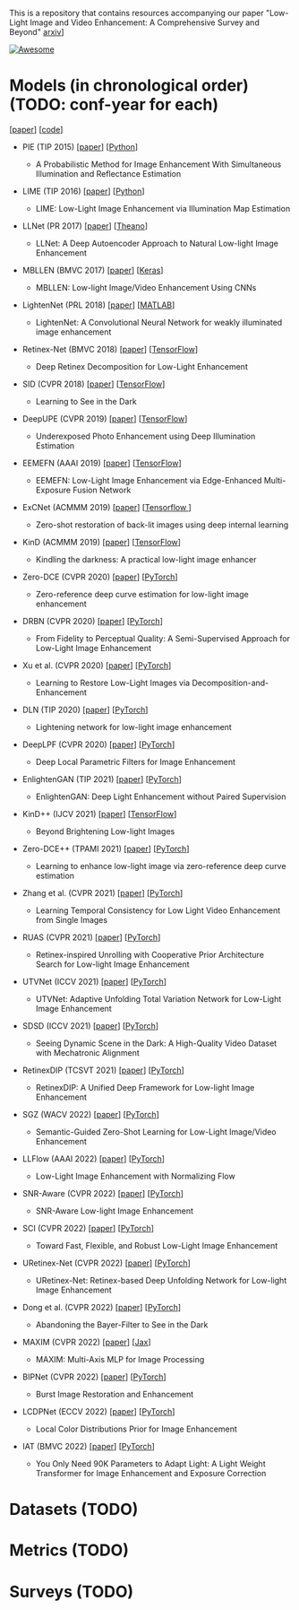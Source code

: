 This is a repository that contains resources accompanying our paper "Low-Light Image and Video Enhancement: A
Comprehensive Survey and Beyond" [arxiv](https://arxiv.org/pdf/2212.10772.pdf)]

[![Awesome](https://awesome.re/badge.svg)](https://awesome.re)



# Models (in chronological order) (TODO: conf-year for each)

[[paper]()] [[code]()]

* PIE (TIP 2015) [[paper](https://ieeexplore.ieee.org/document/7229296)] [[Python](https://github.com/DavidQiuChao/PIE)]
  * A Probabilistic Method for Image Enhancement With Simultaneous Illumination and Reflectance Estimation

* LIME (TIP 2016) [[paper](https://ieeexplore.ieee.org/document/7782813)] [[Python](https://github.com/pvnieo/Low-light-Image-Enhancement)]
  * LIME: Low-Light Image Enhancement via Illumination Map Estimation

* LLNet (PR 2017) [[paper](https://arxiv.org/pdf/1511.03995.pdf)] [[Theano](https://github.com/kglore/llnet_color)]
  * LLNet: A Deep Autoencoder Approach to Natural Low-light Image Enhancement

* MBLLEN (BMVC 2017) [[paper](http://bmvc2018.org/contents/papers/0700.pdf)] [[Keras](https://github.com/Lvfeifan/MBLLEN)]
  * MBLLEN: Low-light Image/Video Enhancement Using CNNs

* LightenNet (PRL 2018) [[paper](https://www.sciencedirect.com/science/article/abs/pii/S0167865518300163)] [[MATLAB](https://li-chongyi.github.io/proj_lowlight.html)]
  * LightenNet: A Convolutional Neural Network for weakly illuminated image enhancement

* Retinex-Net (BMVC 2018) [[paper](https://arxiv.org/pdf/1808.04560.pdf)] [[TensorFlow](https://github.com/weichen582/RetinexNet)]
  * Deep Retinex Decomposition for Low-Light Enhancement

* SID (CVPR 2018) [[paper](https://arxiv.org/pdf/1805.01934.pdf)] [[TensorFlow](https://github.com/cchen156/Learning-to-See-in-the-Dark)]
  * Learning to See in the Dark

* DeepUPE (CVPR 2019) [[paper](https://openaccess.thecvf.com/content_CVPR_2019/papers/Wang_Underexposed_Photo_Enhancement_Using_Deep_Illumination_Estimation_CVPR_2019_paper.pdf)] [[TensorFlow](https://github.com/dvlab-research/DeepUPE)]
  * Underexposed Photo Enhancement using Deep Illumination Estimation

* EEMEFN (AAAI 2019) [[paper](https://aaai.org/ojs/index.php/AAAI/article/view/7013/6867)] [[TensorFlow](https://github.com/MinfengZhu/EEMEFN)]
  * EEMEFN: Low-Light Image Enhancement via Edge-Enhanced Multi-Exposure Fusion Network

* ExCNet (ACMMM 2019) [[paper](https://dl.acm.org/doi/10.1145/3343031.3351069)] [[Tensorflow ](https://cslinzhang.github.io/ExCNet/)]
  * Zero-shot restoration of back-lit images using deep internal learning

* KinD (ACMMM 2019) [[paper](https://dl.acm.org/doi/pdf/10.1145/3343031.3350926?casa_token=yevJKszgeQQAAAAA:0IAtZu-twlF45auctc3zbM0ghRBrf0KoFgbCTZALFL6xMlFQXvBVB4Ft1728JLj-FRifaGgykmWD)] [[TensorFlow](https://github.com/zhangyhuaee/KinD)]
  * Kindling the darkness: A practical low-light image enhancer

* Zero-DCE (CVPR 2020) [[paper](https://openaccess.thecvf.com/content_CVPR_2020/papers/Guo_Zero-Reference_Deep_Curve_Estimation_for_Low-Light_Image_Enhancement_CVPR_2020_paper.pdf)] [[PyTorch](https://github.com/Li-Chongyi/Zero-DCE)]
  * Zero-reference deep curve estimation for low-light image enhancement

* DRBN (CVPR 2020) [[paper](https://openaccess.thecvf.com/content_CVPR_2020/papers/Yang_From_Fidelity_to_Perceptual_Quality_A_Semi-Supervised_Approach_for_Low-Light_CVPR_2020_paper.pdf)] [[PyTorch](https://github.com/flyywh/CVPR-2020-Semi-Low-Light)] 
  * From Fidelity to Perceptual Quality: A Semi-Supervised Approach for
Low-Light Image Enhancement

* Xu et al. (CVPR 2020) [[paper](https://openaccess.thecvf.com/content_CVPR_2020/papers/Xu_Learning_to_Restore_Low-Light_Images_via_Decomposition-and-Enhancement_CVPR_2020_paper.pdf)] [[PyTorch](https://drive.google.com/drive/folders/1L3RDbd3sk_TcMTrSmZXn8KLg8opjOjf0)]
  * Learning to Restore Low-Light Images via Decomposition-and-Enhancement

* DLN (TIP 2020) [[paper](https://ieeexplore.ieee.org/document/9141197)] [[PyTorch](https://github.com/WangLiwen1994/DLN)]
  * Lightening network for low-light image enhancement

* DeepLPF (CVPR 2020) [[paper](https://openaccess.thecvf.com/content_CVPR_2020/papers/Moran_DeepLPF_Deep_Local_Parametric_Filters_for_Image_Enhancement_CVPR_2020_paper.pdf)] [[PyTorch](https://github.com/sjmoran/DeepLPF)]
  * Deep Local Parametric Filters for Image Enhancement 

* EnlightenGAN (TIP 2021) [[paper](https://arxiv.org/pdf/1906.06972.pdf)] [[PyTorch](https://github.com/VITA-Group/EnlightenGAN)]
  * EnlightenGAN: Deep Light Enhancement without Paired Supervision

* KinD++ (IJCV 2021) [[paper](https://link.springer.com/article/10.1007/s11263-020-01407-x)] [[TensorFlow](https://github.com/zhangyhuaee/KinD_plus)]
  * Beyond Brightening Low-light Images

* Zero-DCE++ (TPAMI 2021) [[paper](https://arxiv.org/pdf/2103.00860.pdf)] [[PyTorch](https://github.com/Li-Chongyi/Zero-DCE_extension)]
  * Learning to enhance low-light image via zero-reference deep curve estimation

* Zhang et al. (CVPR 2021) [[paper](https://openaccess.thecvf.com/content/CVPR2021/papers/Zhang_Learning_Temporal_Consistency_for_Low_Light_Video_Enhancement_From_Single_CVPR_2021_paper.pdf)] [[PyTorch](https://github.com/zkawfanx/StableLLVE)]
  * Learning Temporal Consistency for Low Light Video Enhancement from Single Images

* RUAS (CVPR 2021) [[paper](https://openaccess.thecvf.com/content/CVPR2021/papers/Liu_Retinex-Inspired_Unrolling_With_Cooperative_Prior_Architecture_Search_for_Low-Light_Image_CVPR_2021_paper.pdf)] [[PyTorch](https://github.com/KarelZhang/RUAS)]
  * Retinex-inspired Unrolling with Cooperative Prior Architecture Search for Low-light Image Enhancement

* UTVNet (ICCV 2021) [[paper](https://openaccess.thecvf.com/content/ICCV2021/papers/Zheng_Adaptive_Unfolding_Total_Variation_Network_for_Low-Light_Image_Enhancement_ICCV_2021_paper.pdf)] [[PyTorch](https://github.com/CharlieZCJ/UTVNet)]
  * UTVNet: Adaptive Unfolding Total Variation Network for Low-Light Image Enhancement

* SDSD (ICCV 2021) [[paper](https://openaccess.thecvf.com/content/ICCV2021/papers/Wang_Seeing_Dynamic_Scene_in_the_Dark_A_High-Quality_Video_Dataset_ICCV_2021_paper.pdf)] [[PyTorch](https://github.com/dvlab-research/SDSD)]
  * Seeing Dynamic Scene in the Dark: A High-Quality Video Dataset with Mechatronic Alignment

* RetinexDIP (TCSVT 2021) [[paper](https://ieeexplore.ieee.org/document/9405649)] [[PyTorch](https://github.com/zhaozunjin/RetinexDIP)]
  * RetinexDIP: A Unified Deep Framework for Low-light Image Enhancement

* SGZ (WACV 2022) [[paper](https://openaccess.thecvf.com/content/WACV2022W/RWS/papers/Zheng_Semantic-Guided_Zero-Shot_Learning_for_Low-Light_ImageVideo_Enhancement_WACVW_2022_paper.pdf)] [[PyTorch](https://github.com/ShenZheng2000/Semantic-Guided-Low-Light-Image-Enhancement)]
  * Semantic-Guided Zero-Shot Learning for Low-Light Image/Video Enhancement

* LLFlow (AAAI 2022) [[paper](https://arxiv.org/pdf/2109.05923.pdf)] [[PyTorch](https://github.com/wyf0912/LLFlow)]
  * Low-Light Image Enhancement with Normalizing Flow

* SNR-Aware (CVPR 2022) [[paper](https://openaccess.thecvf.com/content/CVPR2022/papers/Xu_SNR-Aware_Low-Light_Image_Enhancement_CVPR_2022_paper.pdf)] [[PyTorch](https://github.com/dvlab-research/SNR-Aware-Low-Light-Enhance)]
  * SNR-Aware Low-light Image Enhancement

* SCI (CVPR 2022) [[paper](https://openaccess.thecvf.com/content/CVPR2022/papers/Ma_Toward_Fast_Flexible_and_Robust_Low-Light_Image_Enhancement_CVPR_2022_paper.pdf)] [[PyTorch](https://github.com/vis-opt-group/SCI)]
  * Toward Fast, Flexible, and Robust Low-Light Image Enhancement

* URetinex-Net (CVPR 2022) [[paper](https://openaccess.thecvf.com/content/CVPR2022/papers/Wu_URetinex-Net_Retinex-Based_Deep_Unfolding_Network_for_Low-Light_Image_Enhancement_CVPR_2022_paper.pdf)] [[PyTorch](https://github.com/AndersonYong/URetinex-Net)]
  * URetinex-Net: Retinex-based Deep Unfolding Network for Low-light Image Enhancement

* Dong et al. (CVPR 2022) [[paper](https://openaccess.thecvf.com/content/CVPR2022/papers/Dong_Abandoning_the_Bayer-Filter_To_See_in_the_Dark_CVPR_2022_paper.pdf)] [[PyTorch](https://github.com/TCL-AILab/Abandon_Bayer-Filter_See_in_the_Dark)]
  * Abandoning the Bayer-Filter to See in the Dark

* MAXIM (CVPR 2022) [[paper](https://openaccess.thecvf.com/content/CVPR2022/papers/Tu_MAXIM_Multi-Axis_MLP_for_Image_Processing_CVPR_2022_paper.pdf)] [[Jax](https://github.com/google-research/maxim)]
  * MAXIM: Multi-Axis MLP for Image Processing

* BIPNet (CVPR 2022) [[paper](https://openaccess.thecvf.com/content/CVPR2022/papers/Dudhane_Burst_Image_Restoration_and_Enhancement_CVPR_2022_paper.pdf)] [[PyTorch](https://github.com/akshaydudhane16/BIPNet)]
  * Burst Image Restoration and Enhancement

* LCDPNet (ECCV 2022) [[paper](https://www.ecva.net/papers/eccv_2022/papers_ECCV/papers/136780336.pdf)] [[PyTorch](https://github.com/onpix/LCDPNet)]
  * Local Color Distributions Prior for Image Enhancement

* IAT (BMVC 2022) [[paper](https://arxiv.org/pdf/2205.14871.pdf)] [[PyTorch](https://github.com/cuiziteng/Illumination-Adaptive-Transformer)]
  * You Only Need 90K Parameters to Adapt Light: A Light Weight Transformer for Image Enhancement and Exposure Correction


# Datasets (TODO)


# Metrics (TODO)



# Surveys (TODO)

